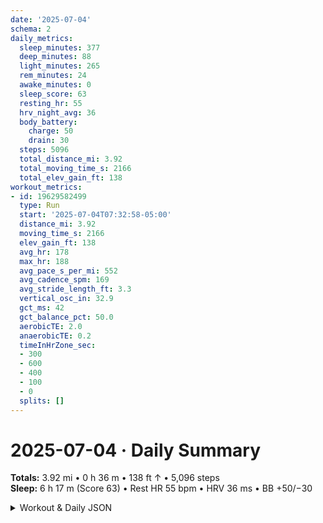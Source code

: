 ```yaml
---
date: '2025-07-04'
schema: 2
daily_metrics:
  sleep_minutes: 377
  deep_minutes: 88
  light_minutes: 265
  rem_minutes: 24
  awake_minutes: 0
  sleep_score: 63
  resting_hr: 55
  hrv_night_avg: 36
  body_battery:
    charge: 50
    drain: 30
  steps: 5096
  total_distance_mi: 3.92
  total_moving_time_s: 2166
  total_elev_gain_ft: 138
workout_metrics:
- id: 19629582499
  type: Run
  start: '2025-07-04T07:32:58-05:00'
  distance_mi: 3.92
  moving_time_s: 2166
  elev_gain_ft: 138
  avg_hr: 178
  max_hr: 188
  avg_pace_s_per_mi: 552
  avg_cadence_spm: 169
  avg_stride_length_ft: 3.3
  vertical_osc_in: 32.9
  gct_ms: 42
  gct_balance_pct: 50.0
  aerobicTE: 2.0
  anaerobicTE: 0.2
  timeInHrZone_sec:
  - 300
  - 600
  - 400
  - 100
  - 0
  splits: []
---
```

# 2025-07-04 · Daily Summary
**Totals:** 3.92 mi • 0 h 36 m • 138 ft ↑ • 5,096 steps  
**Sleep:** 6 h 17 m (Score 63) • Rest HR 55 bpm • HRV 36 ms • BB +50/−30

<details>
<summary>Workout & Daily JSON</summary>

```json
{
  "date": "2025-07-04",
  "schema": 2,
  "daily_metrics": {
    "sleep_minutes": 377,
    "deep_minutes": 88,
    "light_minutes": 265,
    "rem_minutes": 24,
    "awake_minutes": 0,
    "sleep_score": 63,
    "resting_hr": 55,
    "hrv_night_avg": 36,
    "body_battery": {
      "charge": 50,
      "drain": 30
    },
    "steps": 5096,
    "total_distance_mi": 3.92,
    "total_moving_time_s": 2166,
    "total_elev_gain_ft": 138
  },
  "workout_metrics": [
    {
      "id": 19629582499,
      "type": "Run",
      "start": "2025-07-04T07:32:58-05:00",
      "distance_mi": 3.92,
      "moving_time_s": 2166,
      "elev_gain_ft": 138,
      "avg_hr": 178,
      "max_hr": 188,
      "avg_pace_s_per_mi": 552,
      "avg_cadence_spm": 169,
      "avg_stride_length_ft": 3.3,
      "vertical_osc_in": 32.9,
      "gct_ms": 42,
      "gct_balance_pct": 50.0,
      "aerobicTE": 2.0,
      "anaerobicTE": 0.2,
      "timeInHrZone_sec": [
        300,
        600,
        400,
        100,
        0
      ],
      "splits": []
    }
  ]
}
```
</details>
